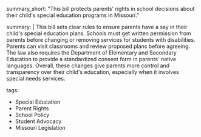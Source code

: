 summary_short: "This bill protects parents' rights in school decisions about their child's special education programs in Missouri."

summary: |
  This bill sets clear rules to ensure parents have a say in their child's special education plans. Schools must get written permission from parents before changing or removing services for students with disabilities. Parents can visit classrooms and review proposed plans before agreeing. The law also requires the Department of Elementary and Secondary Education to provide a standardized consent form in parents' native languages. Overall, these changes give parents more control and transparency over their child's education, especially when it involves special needs services.

tags:
  - Special Education
  - Parent Rights
  - School Policy
  - Student Advocacy
  - Missouri Legislation
